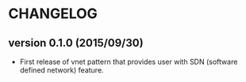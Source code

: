 CHANGELOG
=========

## version 0.1.0 (2015/09/30)

  - First release of vnet pattern that provides user with SDN (software defined network) feature.
